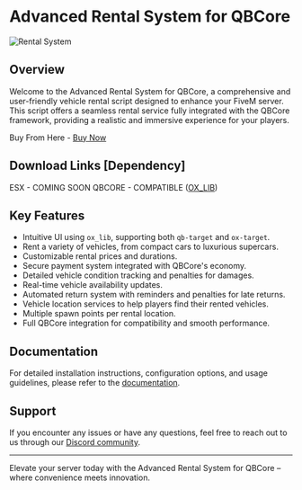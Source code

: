 # Advanced Rental System for QBCore

![Rental System](https://dunb17ur4ymx4.cloudfront.net/packages/images/dda4afcb147cac8cbde6039d05aafe9222b26b0c.png)

## Overview

Welcome to the Advanced Rental System for QBCore, a comprehensive and user-friendly vehicle rental script designed to enhance your FiveM server. This script offers a seamless rental service fully integrated with the QBCore framework, providing a realistic and immersive experience for your players.

Buy From Here - [Buy Now](https://hyperscripts.tebex.io/package/6379120)

## Download Links [Dependency]
ESX - COMING SOON
QBCORE - COMPATIBLE
([OX_LIB](https://github.com/overextended/ox_lib))

## Key Features

- Intuitive UI using `ox_lib`, supporting both `qb-target` and `ox-target`.
- Rent a variety of vehicles, from compact cars to luxurious supercars.
- Customizable rental prices and durations.
- Secure payment system integrated with QBCore's economy.
- Detailed vehicle condition tracking and penalties for damages.
- Real-time vehicle availability updates.
- Automated return system with reminders and penalties for late returns.
- Vehicle location services to help players find their rented vehicles.
- Multiple spawn points per rental location.
- Full QBCore integration for compatibility and smooth performance.

## Documentation

For detailed installation instructions, configuration options, and usage guidelines, please refer to the [documentation](https://hyperscriptss.gitbook.io/).

## Support

If you encounter any issues or have any questions, feel free to reach out to us through our [Discord community](https://discord.gg/57H2HBaHB6).

---

Elevate your server today with the Advanced Rental System for QBCore – where convenience meets innovation.

